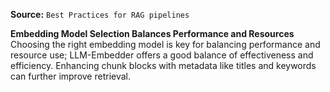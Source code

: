 **Source:** `Best Practices for RAG pipelines`

**Embedding Model Selection Balances Performance and Resources**
Choosing the right embedding model is key for balancing performance and resource use; LLM-Embedder offers a good balance of effectiveness and efficiency. Enhancing chunk blocks with metadata like titles and keywords can further improve retrieval.
